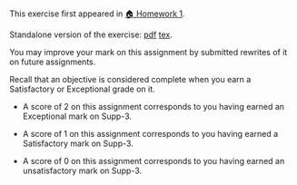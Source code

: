 This exercise first appeared in <a title="🏠 Homework 1" href="https://uweau.instructure.com/courses/496410/assignments/5200731" data-api-endpoint="https://uweau.instructure.com/api/v1/courses/496410/assignments/5200731" data-api-returntype="Assignment">🏠 Homework 1</a>.

Standalone version of the exercise: [pdf](Supp-3.pdf) [tex](Supp-3.tex).

You may improve your mark on this assignment by submitted rewrites of it on future assignments.

Recall that an objective is considered complete when you earn a Satisfactory or Exceptional grade on it.

* A score of 2 on this assignment corresponds to you having earned an Exceptional mark on Supp-3.

* A score of 1 on this assignment corresponds to you having earned a Satisfactory mark on Supp-3.

* A score of 0 on this assignment corresponds to you having earned an unsatisfactory mark on Supp-3.